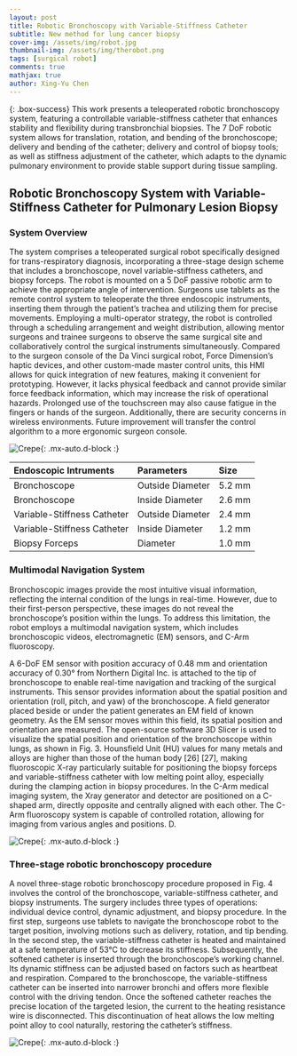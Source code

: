 ```yaml
---
layout: post
title: Robotic Bronchoscopy with Variable-Stiffness Catheter 
subtitle: New method for lung cancer biopsy
cover-img: /assets/img/robot.jpg
thumbnail-img: /assets/img/therobot.png
tags: [surgical robot]
comments: true
mathjax: true
author: Xing-Yu Chen 
---
```


{: .box-success} 
This work presents a teleoperated robotic bronchoscopy system, featuring a controllable variable-stiffness catheter that enhances stability and flexibility during transbronchial biopsies. The 7 DoF robotic system allows for translation, rotation, and bending of the bronchoscope; delivery and bending of the catheter; delivery and control of biopsy tools; as well as stiffness adjustment of the catheter, which adapts to the dynamic pulmonary environment to provide stable support during tissue sampling. 

## Robotic Bronchoscopy System with Variable-Stiffness Catheter for Pulmonary Lesion Biopsy




### System Overview

The system comprises a teleoperated surgical robot specifically designed for trans-respiratory diagnosis, incorporating a three-stage design scheme that includes a bronchoscope, novel variable-stiffness catheters, and biopsy forceps. The robot is mounted on a 5 DoF passive robotic arm to achieve the appropriate angle of intervention. Surgeons use tablets as the remote control system to teleoperate the three endoscopic instruments, inserting them through the patient’s trachea and utilizing them for precise movements. Employing a multi-operator strategy, the robot is controlled through a scheduling arrangement and weight distribution, allowing mentor surgeons and trainee surgeons to observe the same surgical site and collaboratively control the surgical instruments simultaneously. Compared to the surgeon
console of the Da Vinci surgical robot, Force Dimension’s haptic devices, and other custom-made master control units, this HMI allows for quick integration of new features, making it convenient for prototyping. However, it lacks physical feedback and cannot provide similar force feedback information, which may increase the risk of operational hazards. Prolonged use of the touchscreen may also cause fatigue in the fingers or hands
of the surgeon. Additionally, there are security concerns in wireless environments. Future improvement will transfer the control algorithm to a more ergonomic surgeon console.

![Crepe](https://chen-xing-yu.github.io/assets/img/therobot2.png){: .mx-auto.d-block :}




| Endoscopic Intruments | Parameters | Size   |
|:----------------------|:--- |:-------|
| Bronchoscope                  | Outside Diameter    | 5.2 mm |
| Bronchoscope                   | Inside Diameter | 2.6 mm |
| Variable-Stiffness Catheter                 | Outside Diameter  | 2.4 mm |
| Variable-Stiffness Catheter                   | Inside Diameter | 1.2 mm |
| Biopsy Forceps|Diameter|1.0 mm |




### Multimodal Navigation System
Bronchoscopic images provide the most intuitive visual
information, reflecting the internal condition of the lungs
in real-time. However, due to their first-person perspective,
these images do not reveal the bronchoscope’s position within
the lungs. To address this limitation, the robot employs a
multimodal navigation system, which includes bronchoscopic
videos, electromagnetic (EM) sensors, and C-Arm fluoroscopy.

A 6-DoF EM sensor with position accuracy of 0.48 mm
and orientation accuracy of 0.30° from Northern Digital Inc.
is attached to the tip of bronchoscope to enable real-time
navigation and tracking of the surgical instruments. This
sensor provides information about the spatial position and
orientation (roll, pitch, and yaw) of the bronchoscope. A field
generator placed beside or under the patient generates an EM
field of known geometry. As the EM sensor moves within this
field, its spatial position and orientation are measured. The
open-source software 3D Slicer is used to visualize the spatial
position and orientation of the bronchoscope within lungs, as
shown in Fig. 3.
Hounsfield Unit (HU) values for many metals and alloys
are higher than those of the human body [26] [27], making
fluoroscopic X-ray particularly suitable for positioning the
biopsy forceps and variable-stiffness catheter with low melting
point alloy, especially during the clamping action in biopsy
procedures. In the C-Arm medical imaging system, the Xray
generator and detector are positioned on a C-shaped arm,
directly opposite and centrally aligned with each other. The
C-Arm fluoroscopy system is capable of controlled rotation,
allowing for imaging from various angles and positions.
D. 

![Crepe](https://chen-xing-yu.github.io/assets/img/navi.png){: .mx-auto.d-block :}

### Three-stage robotic bronchoscopy procedure

A novel three-stage robotic bronchoscopy procedure proposed
in Fig. 4 involves the control of the bronchoscope,
variable-stiffness catheter, and biopsy instruments. The surgery
includes three types of operations: individual device control,
dynamic adjustment, and biopsy procedure. In the first step,
surgeons use tablets to navigate the bronchoscope robot to the
target position, involving motions such as delivery, rotation,
and tip bending. In the second step, the variable-stiffness
catheter is heated and maintained at a safe temperature of 53°C
to decrease its stiffness. Subsequently, the softened catheter
is inserted through the bronchoscope’s working channel. Its
dynamic stiffness can be adjusted based on factors such as
heartbeat and respiration. Compared to the bronchoscope,
the variable-stiffness catheter can be inserted into narrower
bronchi and offers more flexible control with the driving
tendon. Once the softened catheter reaches the precise location
of the targeted lesion, the current to the heating resistance wire
is disconnected. This discontinuation of heat allows the low
melting point alloy to cool naturally, restoring the catheter’s
stiffness.

![Crepe](https://chen-xing-yu.github.io/assets/img/pairing.png){: .mx-auto.d-block :}